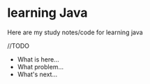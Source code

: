 # learning Java

Here are my study notes/code for learning java

//TODO

- What is here...
- What problem...
- What's next...
